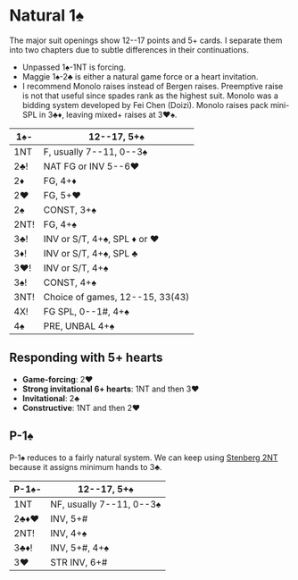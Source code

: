 # Natural 1♠

The major suit openings show 12--17 points and 5+ cards.  I separate them into
two chapters due to subtle differences in their continuations.

- Unpassed 1♠-1NT is forcing.
- Maggie 1♠-2♣ is either a natural game force or a heart invitation.
- I recommend Monolo raises instead of Bergen raises.  Preemptive raise is not
  that useful since spades rank as the highest suit.  Monolo was a bidding
  system developed by Fei Chen (Doizi).  Monolo raises pack mini-SPL in
  3♣♦, leaving mixed+ raises at 3♥♠.

| 1♠-  | 12--17, 5+♠ |
|------|-------------|
| 1NT  | F, usually 7--11, 0--3♠
| 2♣!  | NAT FG or INV 5--6♥
| 2♦   | FG, 4+♦
| 2♥   | FG, 5+♥
| 2♠   | CONST, 3+♠
| 2NT! | FG, 4+♠
| 3♣!  | INV or S/T, 4+♠, SPL ♦ or ♥
| 3♦!  | INV or S/T, 4+♠, SPL ♣
| 3♥!  | INV or S/T, 4+♠
| 3♠!  | CONST, 4+♠
| 3NT! | Choice of games, 12--15, 33(43)
| 4X!  | FG SPL, 0--1#, 4+♠
| 4♠   | PRE, UNBAL 4+♠

## Responding with 5+ hearts

- **Game-forcing**: 2♥
- **Strong invitational 6+ hearts**: 1NT and then 3♥
- **Invitational**: 2♣
- **Constructive**: 1NT and then 2♥

## P-1♠

P-1♠ reduces to a fairly natural system.  We can keep using [Stenberg
2NT](1S/2NT.md) because it assigns minimum hands to 3♣.

| P-1♠- | 12--17, 5+♠ |
|-------|-------------|
| 1NT   | NF, usually 7--11, 0--3♠
| 2♣♦♥  | INV, 5+#
| 2NT!  | INV, 4+♠
| 3♣♦!  | INV, 5+#, 4+♠
| 3♥    | STR INV, 6+#